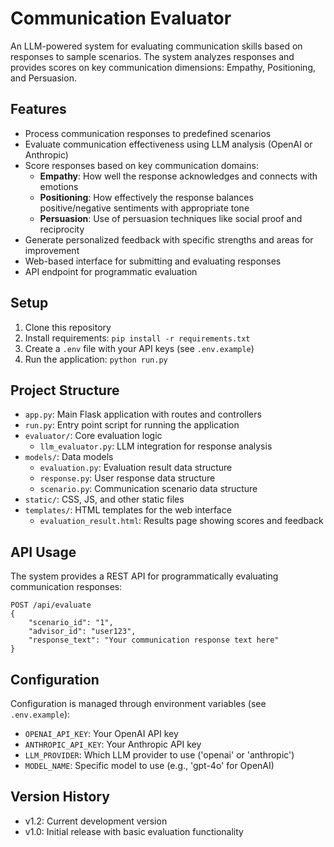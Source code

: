 # Communication Evaluator

An LLM-powered system for evaluating communication skills based on responses to sample scenarios. The system analyzes responses and provides scores on key communication dimensions: Empathy, Positioning, and Persuasion.

## Features

- Process communication responses to predefined scenarios
- Evaluate communication effectiveness using LLM analysis (OpenAI or Anthropic)
- Score responses based on key communication domains:
  - **Empathy**: How well the response acknowledges and connects with emotions
  - **Positioning**: How effectively the response balances positive/negative sentiments with appropriate tone
  - **Persuasion**: Use of persuasion techniques like social proof and reciprocity
- Generate personalized feedback with specific strengths and areas for improvement
- Web-based interface for submitting and evaluating responses
- API endpoint for programmatic evaluation

## Setup

1. Clone this repository
2. Install requirements: `pip install -r requirements.txt`
3. Create a `.env` file with your API keys (see `.env.example`)
4. Run the application: `python run.py`

## Project Structure

- `app.py`: Main Flask application with routes and controllers
- `run.py`: Entry point script for running the application
- `evaluator/`: Core evaluation logic
  - `llm_evaluator.py`: LLM integration for response analysis
- `models/`: Data models
  - `evaluation.py`: Evaluation result data structure
  - `response.py`: User response data structure
  - `scenario.py`: Communication scenario data structure
- `static/`: CSS, JS, and other static files
- `templates/`: HTML templates for the web interface
  - `evaluation_result.html`: Results page showing scores and feedback

## API Usage

The system provides a REST API for programmatically evaluating communication responses:

```
POST /api/evaluate
{
    "scenario_id": "1",
    "advisor_id": "user123", 
    "response_text": "Your communication response text here"
}
```

## Configuration

Configuration is managed through environment variables (see `.env.example`):

- `OPENAI_API_KEY`: Your OpenAI API key
- `ANTHROPIC_API_KEY`: Your Anthropic API key
- `LLM_PROVIDER`: Which LLM provider to use ('openai' or 'anthropic')
- `MODEL_NAME`: Specific model to use (e.g., 'gpt-4o' for OpenAI)

## Version History
- v1.2: Current development version
- v1.0: Initial release with basic evaluation functionality
